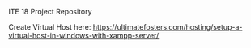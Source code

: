 ITE 18 Project Repository

Create Virtual Host here: https://ultimatefosters.com/hosting/setup-a-virtual-host-in-windows-with-xampp-server/
